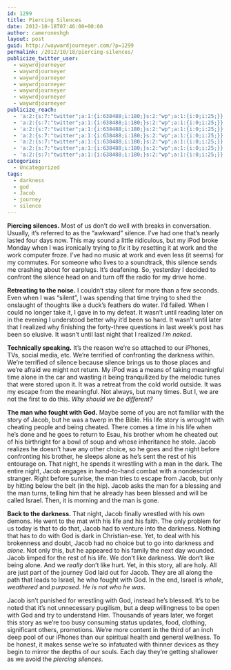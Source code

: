 ```yaml
---
id: 1299
title: Piercing Silences
date: 2012-10-18T07:46:00+00:00
author: cameroneshgh
layout: post
guid: http://waywardjourneyer.com/?p=1299
permalink: /2012/10/18/piercing-silences/
publicize_twitter_user:
  - waywrdjourneyer
  - waywrdjourneyer
  - waywrdjourneyer
  - waywrdjourneyer
  - waywrdjourneyer
  - waywrdjourneyer
  - waywrdjourneyer
publicize_reach:
  - 'a:2:{s:7:"twitter";a:1:{i:638488;i:180;}s:2:"wp";a:1:{i:0;i:25;}}'
  - 'a:2:{s:7:"twitter";a:1:{i:638488;i:180;}s:2:"wp";a:1:{i:0;i:25;}}'
  - 'a:2:{s:7:"twitter";a:1:{i:638488;i:180;}s:2:"wp";a:1:{i:0;i:25;}}'
  - 'a:2:{s:7:"twitter";a:1:{i:638488;i:180;}s:2:"wp";a:1:{i:0;i:25;}}'
  - 'a:2:{s:7:"twitter";a:1:{i:638488;i:180;}s:2:"wp";a:1:{i:0;i:25;}}'
  - 'a:2:{s:7:"twitter";a:1:{i:638488;i:180;}s:2:"wp";a:1:{i:0;i:25;}}'
  - 'a:2:{s:7:"twitter";a:1:{i:638488;i:180;}s:2:"wp";a:1:{i:0;i:25;}}'
categories:
  - Uncategorized
tags:
  - darkness
  - god
  - Jacob
  - journey
  - silence
---
```

**Piercing silences.** Most of us don&#8217;t do well with breaks in conversation. Usually, it&#8217;s referred to as the &#8220;awkward&#8221; silence. I&#8217;ve had one that&#8217;s nearly lasted four days now. This may sound a little ridiculous, but my iPod broke Monday when I was ironically trying to _fix_ it by resetting it at work and the work computer froze. I&#8217;ve had no music at work and even less (it seems) for my commutes. For someone who lives to a soundtrack, this silence sends me crashing about for earplugs. It&#8217;s deafening. So, yesterday I decided to confront the silence head on and turn off the radio for my drive home.

**Retreating to the noise.** I couldn&#8217;t stay silent for more than a few seconds. Even when I was &#8220;silent&#8221;, I was spending that time trying to shed the onslaught of thoughts like a duck&#8217;s feathers do water. I&#8217;d failed. When I could no longer take it, I gave in to my defeat. It wasn&#8217;t until reading later on in the evening I understood better why it&#8217;d been so hard. It wasn&#8217;t until later that I realized why finishing the forty-three questions in last week&#8217;s post [](http://waywardjourneyer.com/2012/10/08/bite-sized-questions/ "Bite-Sized&nbsp;Questions") has been so elusive. It wasn&#8217;t until last night that I realized _I&#8217;m naked_.

**Technically speaking.** It&#8217;s the reason we&#8217;re so attached to our iPhones, TVs, social media, etc. We&#8217;re terrified of confronting the darkness within. We&#8217;re terrified of silence because silence brings us to those places and we&#8217;re afraid we might not return. My iPod was a means of taking meaningful time alone in the car and wasting it being tranquilized by the melodic tunes that were stored upon it. It was a retreat from the cold world outside. It was my escape from the meaningful. Not always, but many times. But I, we are not the first to do this. _Why should we be different?_

**The man who fought with God.** Maybe some of you are not familiar with the story of Jacob, but he was a twerp in the Bible. His life story is wrought with cheating people and being cheated. There comes a time in his life when he&#8217;s done and he goes to return to Esau, his brother whom he cheated out of his birthright for a bowl of soup and whose inheritance he stole. Jacob realizes he doesn&#8217;t have any other choice, so he goes and the night before confronting his brother, he sleeps alone as he&#8217;s sent the rest of his entourage on. That night, he spends it wrestling with a man in the dark. The entire night, Jacob engages in hand-to-hand combat with a nondescript stranger. Right before sunrise, the man tries to escape from Jacob, but only by hitting below the belt (in the hip). Jacob asks the man for a blessing and the man turns, telling him that he already has been blessed and will be called Israel. Then, it is morning and the man is gone.

**Back to the darkness.** That night, Jacob finally wrestled with his own demons. He went to the mat with his life and his faith. The only problem for us today is that to do that, Jacob had to venture into the darkness. Nothing that has to do with God is dark in Christian-ese. Yet, to deal with his brokenness and doubt, Jacob had no choice but to go into darkness and _alone_. Not only this, but he appeared to his family the next day wounded. Jacob limped for the rest of his life. We don&#8217;t like darkness. We don&#8217;t like being alone. And we _really_ don&#8217;t like hurt. Yet, in this story, all are holy. All are just part of the journey God laid out for Jacob. They are all along the path that leads to Israel, he who fought with God. In the end, Israel is _whole_, _weathered_ and _purposed_. _He is not who he was_.

Jacob isn&#8217;t punished for wrestling with God, instead he&#8217;s blessed. It&#8217;s to be noted that it&#8217;s not unnecessary pugilism, but a deep willingness to be open with God and try to understand Him. Thousands of years later, we forget this story as we&#8217;re too busy consuming status updates, food, clothing, significant others, promotions. We&#8217;re more content in the third of an inch deep pool of our iPhones than our spiritual health and general wellness. To be honest, it makes sense we&#8217;re so infatuated with thinner devices as they begin to mirror the depths of our souls. Each day they&#8217;re getting shallower as we avoid the _piercing silences_.